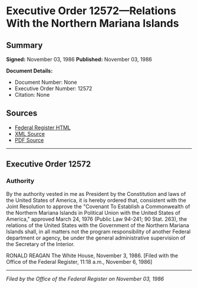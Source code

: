 # Executive Order 12572—Relations With the Northern Mariana Islands

## Summary

**Signed:** November 03, 1986
**Published:** November 03, 1986

**Document Details:**
- Document Number: None
- Executive Order Number: 12572
- Citation: None

## Sources
- [Federal Register HTML](https://www.presidency.ucsb.edu/documents/executive-order-12572-relations-with-the-northern-mariana-islands)
- [XML Source](None)
- [PDF Source](None)

---

## Executive Order 12572

### Authority

By the authority vested in me as President by the Constitution and laws of the United States of America, it is hereby ordered that, consistent with the Joint Resolution to approve the "Covenant To Establish a Commonwealth of the Northern Mariana Islands in Political Union with the United States of America," approved March 24, 1976 (Public Law 94-241; 90 Stat. 263), the relations of the United States with the Government of the Northern Mariana Islands shall, in all matters not the program responsibility of another Federal department or agency, be under the general administrative supervision of the Secretary of the Interior.

RONALD REAGAN
The White House,
November 3, 1986.
[Filed with the Office of the Federal Register, 11:18 a.m., November 6, 1986]

---

*Filed by the Office of the Federal Register on November 03, 1986*
